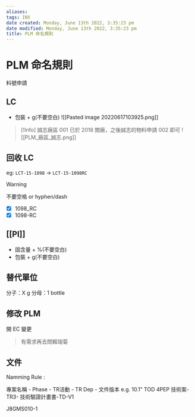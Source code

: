 ```yaml
---
aliases: 
tags: INX
date created: Monday, June 13th 2022, 3:35:23 pm
date modified: Monday, June 13th 2022, 3:35:23 pm
title: PLM 命名規則
---
```


# PLM 命名規則

料號申請

## LC

- 包裝 + g(不要空白)
![[Pasted image 20220617103925.png]]

> [!Info]
> 誠志廠區 001 已於 2018 關廠，之後誠志的物料申請 002 即可
> ![[PLM_廠區_誠志.png]]

## 回收 LC

eg: `LCT-15-1098` -> `LCT-15-1098RC` 

>[!Warning]
>不要空格 or hyphen/dash
>- [x] 1098_RC
>- [x] 1098-RC



## [[PI]]

- 固含量 + %(不要空白)
- 包裝 + g(不要空白)


## 替代單位

分子：X g
分母：1 bottle

## 修改 PLM

開 EC 變更
> 有需求再去問賴瑞菊

## 文件

Namming Rule : 

專案名稱 - Phase - TR活動 - TR Dep - 文件版本
e.g.  10.1" TOD 4PEP 技術案-TR3- 技術驗證計畫書-TD-V1

J8GMS010-1